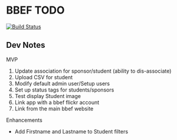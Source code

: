 BBEF TODO
====
[![Build Status](https://travis-ci.org/mndeguzman/BBEF.png)](https://travis-ci.org/mndeguzman/BBEF.png)

Dev Notes
---------------

MVP
1. Update association for sponsor/student (ability to dis-associate)
2. Upload CSV for student
3. Modify default admin user/Setup users
4. Set up status tags for students/sponsors
5. Test display Student image
6. Link app with a bbef flickr account
7. Link from the main bbef website

Enhancements
- Add Firstname and Lastname to Student filters
